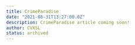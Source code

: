 ```yaml
---
title: CrimeParadise
date: "2021-08-31T13:27:00.0Z"
description: CrimeParadise article coming soon!
author: CVXSL
status: archived
---
```


